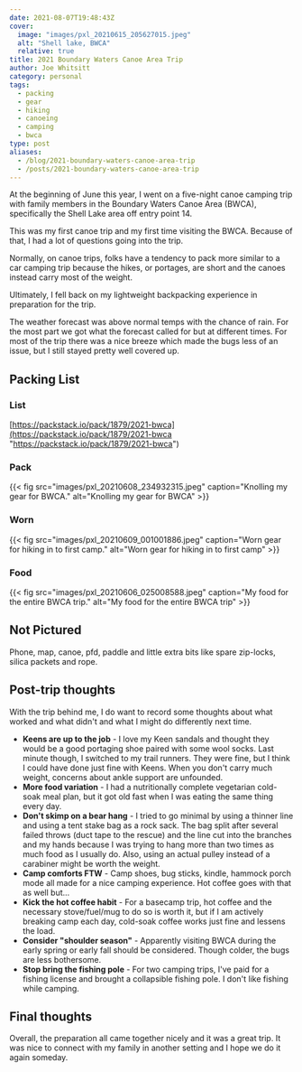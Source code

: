 ```yaml
---
date: 2021-08-07T19:48:43Z
cover:
  image: "images/pxl_20210615_205627015.jpeg"
  alt: "Shell lake, BWCA"
  relative: true
title: 2021 Boundary Waters Canoe Area Trip
author: Joe Whitsitt
category: personal
tags: 
  - packing
  - gear
  - hiking
  - canoeing
  - camping
  - bwca
type: post
aliases:
  - /blog/2021-boundary-waters-canoe-area-trip
  - /posts/2021-boundary-waters-canoe-area-trip
---
```

At the beginning of June this year, I went on a five-night canoe camping trip with family members in the Boundary Waters Canoe Area (BWCA), specifically the Shell Lake area off entry point 14.

This was my first canoe trip and my first time visiting the BWCA. Because of that, I had a lot of questions going into the trip.

Normally, on canoe trips, folks have a tendency to pack more similar to a car camping trip because the hikes, or portages, are short and the canoes instead carry most of the weight.

Ultimately, I fell back on my lightweight backpacking experience in preparation for the trip.

The weather forecast was above normal temps with the chance of rain. For the most part we got what the forecast called for but at different times. For most of the trip there was a nice breeze which made the bugs less of an issue, but I still stayed pretty well covered up.

## Packing List

### List

[https://packstack.io/pack/1879/2021-bwca](https://packstack.io/pack/1879/2021-bwca "https://packstack.io/pack/1879/2021-bwca")

### Pack

{{< fig src="images/pxl_20210608_234932315.jpeg" caption="Knolling my gear for BWCA." alt="Knolling my gear for BWCA" >}}

### Worn

{{< fig src="images/pxl_20210609_001001886.jpeg" caption="Worn gear for hiking in to first camp." alt="Worn gear for hiking in to first camp" >}}

### Food

{{< fig src="images/pxl_20210606_025008588.jpeg" caption="My food for the entire BWCA trip." alt="My food for the entire BWCA trip" >}}

## Not Pictured

Phone, map, canoe, pfd, paddle and little extra bits like spare zip-locks, silica packets and rope.

## Post-trip thoughts

With the trip behind me, I do want to record some thoughts about what worked and what didn't and what I might do differently next time.

* **Keens are up to the job** - I love my Keen sandals and thought they would be a good portaging shoe paired with some wool socks. Last minute though, I switched to my trail runners. They were fine, but I think I could have done just fine with Keens. When you don't carry much weight, concerns about ankle support are unfounded.
* **More food variation** - I had a nutritionally complete vegetarian cold-soak meal plan, but it got old fast when I was eating the same thing every day.
* **Don't skimp on a bear hang** - I tried to go minimal by using a thinner line and using a tent stake bag as a rock sack. The bag split after several failed throws (duct tape to the rescue) and the line cut into the branches and my hands because I was trying to hang more than two times as much food as I usually do. Also, using an actual pulley instead of a carabiner might be worth the weight.
* **Camp comforts FTW** - Camp shoes, bug sticks, kindle, hammock porch mode all made for a nice camping experience. Hot coffee goes with that as well but...
* **Kick the hot coffee habit** - For a basecamp trip, hot coffee and the necessary stove/fuel/mug to do so is worth it, but if I am actively breaking camp each day, cold-soak coffee works just fine and lessens the load.
* **Consider "shoulder season"** - Apparently visiting BWCA during the early spring or early fall should be considered. Though colder, the bugs are less bothersome.
* **Stop bring the fishing pole** - For two camping trips, I've paid for a fishing license and brought a collapsible fishing pole. I don't like fishing while camping.

## Final thoughts

Overall, the preparation all came together nicely and it was a great trip. It was nice to connect with my family in another setting and I hope we do it again someday.
